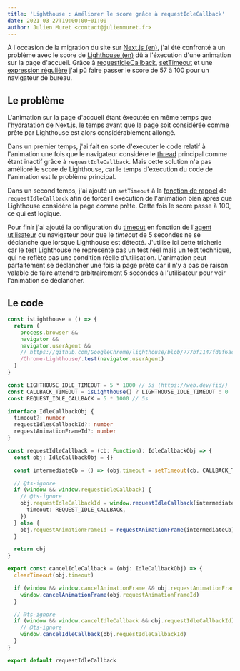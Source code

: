 ```yaml
---
title: 'Lighthouse : Améliorer le score grâce à requestIdleCallback'
date: 2021-03-27T19:00:00+01:00
author: Julien Muret <contact@julienmuret.fr>
---
```


À l'occasion de la migration du site sur [Next.js (en)][1], j'ai été confronté à
un problème avec le score de [Lighthouse (en)][2] dû à l'éxecution d'une
animation sur la page d'accueil. Grâce à [requestIdleCallback][3],
[setTimeout][4] et une [expression régulière][5] j'ai pû faire passer le score
de 57 à 100 pour un navigateur de bureau.

<!-- summary_links -->

[1]: https://en.wikipedia.org/wiki/Next.js
[2]: https://en.wikipedia.org/wiki/Google_Lighthouse
[3]: https://developer.mozilla.org/fr/docs/Web/API/Window/requestIdleCallback
[4]: https://developer.mozilla.org/fr/docs/Web/API/WindowOrWorkerGlobalScope/setTimeout
[5]: https://fr.wikipedia.org/wiki/Expression_r%C3%A9guli%C3%A8re

<!-- more -->

## Le problème

L'animation sur la page d'accueil étant éxecutée en même temps que
l'[hydratation][6] de Next.js, le temps avant que la page soit considérée comme
prête par Lighthouse est alors considérablement allongé.

Dans un premier temps, j'ai fait en sorte d'executer le code relatif à
l'animation une fois que le navigateur considére le [thread][7] principal comme
étant inactif grâce à `requestIdleCallback`. Mais cette solution n'a pas
amélioré le score de Lighthouse, car le temps d'execution du code de l'animation
est le problème principal.

Dans un second temps, j'ai ajouté un `setTimeout` à la [fonction de rappel][8]
de `requestIdleCallback` afin de forcer l'execution de l'animation bien après
que Lighthouse considére la page comme prète. Cette fois le score passe à 100,
ce qui est logique.

Pour finir j'ai ajouté la configuration du [timeout][9] en fonction de
l'[agent utilisateur][10] du navigateur pour que le _timeout_ de 5 secondes ne
se déclanche que lorsque Lighthouse est détecté. J'utilise ici cette tricherie
car le test Lighthouse ne représente pas un test réel mais un test technique,
qui ne reflète pas une condition réelle d'utilisation. L'animation peut
parfaitement se déclancher une fois la page prête car il n'y a pas de raison
valable de faire attendre arbitrairement 5 secondes à l'utilisateur pour voir
l'animation se déclancher.

## Le code

```typescript
const isLighthouse = () => {
  return (
    process.browser &&
    navigator &&
    navigator.userAgent &&
    // https://github.com/GoogleChrome/lighthouse/blob/777bf1147fd0f6aca16ffefde1350bf6297476d4/lighthouse-core/config/constants.js#L84-L87
    /Chrome-Lighthouse/.test(navigator.userAgent)
  )
}

const LIGHTHOUSE_IDLE_TIMEOUT = 5 * 1000 // 5s (https://web.dev/fid/)
const CALLBACK_TIMEOUT = isLighthouse() ? LIGHTHOUSE_IDLE_TIMEOUT : 0
const REQUEST_IDLE_CALLBACK = 5 * 1000 // 5s

interface IdleCallbackObj {
  timeout?: number
  requestIdlesCallbackId?: number
  requestAnimationFrameId?: number
}

const requestIdleCallback = (cb: Function): IdleCallbackObj => {
  const obj: IdleCallbackObj = {}

  const intermediateCb = () => (obj.timeout = setTimeout(cb, CALLBACK_TIMEOUT))

  // @ts-ignore
  if (window && window.requestIdleCallback) {
    // @ts-ignore
    obj.requestIdleCallbackId = window.requestIdleCallback(intermediateCb, {
      timeout: REQUEST_IDLE_CALLBACK,
    })
  } else {
    obj.requestAnimationFrameId = requestAnimationFrame(intermediateCb)
  }

  return obj
}

export const cancelIdleCallback = (obj: IdleCallbackObj) => {
  clearTimeout(obj.timeout)

  if (window && window.cancelAnimationFrame && obj.requestAnimationFrameId) {
    window.cancelAnimationFrame(obj.requestAnimationFrameId)
  }

  // @ts-ignore
  if (window && window.cancelIdleCallback && obj.requestIdleCallbackId) {
    // @ts-ignore
    window.cancelIdleCallback(obj.requestIdleCallbackId)
  }
}

export default requestIdleCallback
```

<!-- links -->

[6]: https://fr.reactjs.org/docs/react-dom.html#hydrate
[7]: https://fr.wikipedia.org/wiki/Thread_(informatique)
[8]: https://fr.wikipedia.org/wiki/Fonction_de_rappel
[9]: https://fr.wiktionary.org/wiki/timeout
[10]: https://fr.wikipedia.org/wiki/User_agent
